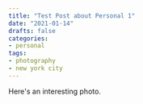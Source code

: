 ```yaml
---
title: "Test Post about Personal 1"
date: "2021-01-14"
drafts: false
categories:
- personal
tags:
- photography
- new york city
---
```

Here's an interesting photo.